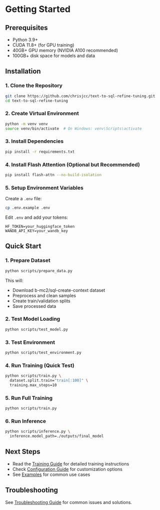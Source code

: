 # Getting Started

## Prerequisites

- Python 3.9+
- CUDA 11.8+ (for GPU training)
- 40GB+ GPU memory (NVIDIA A100 recommended)
- 100GB+ disk space for models and data

## Installation

### 1. Clone the Repository
```bash
git clone https://github.com/chrisjcc/text-to-sql-refine-tuning.git
cd text-to-sql-refine-tuning
```

### 2. Create Virtual Environment
```bash
python -m venv venv
source venv/bin/activate  # On Windows: venv\Scripts\activate
```

### 3. Install Dependencies
```bash
pip install -r requirements.txt
```

### 4. Install Flash Attention (Optional but Recommended)
```bash
pip install flash-attn --no-build-isolation
```

### 5. Setup Environment Variables

Create a `.env` file:
```bash
cp .env.example .env
```

Edit `.env` and add your tokens:
```
HF_TOKEN=your_huggingface_token
WANDB_API_KEY=your_wandb_key
```

## Quick Start

### 1. Prepare Dataset
```bash
python scripts/prepare_data.py
```

This will:
- Download b-mc2/sql-create-context dataset
- Preprocess and clean samples
- Create train/validation splits
- Save processed data

### 2. Test Model Loading
```bash
python scripts/test_model.py
```

### 3. Test Environment
```bash
python scripts/test_environment.py
```

### 4. Run Training (Quick Test)
```bash
python scripts/train.py \
  dataset.split.train="train[:100]" \
  training.max_steps=10
```

### 5. Run Full Training
```bash
python scripts/train.py
```

### 6. Run Inference
```bash
python scripts/inference.py \
  inference.model_path=./outputs/final_model
```

## Next Steps

- Read the [Training Guide](training.md) for detailed training instructions
- Check [Configuration Guide](configuration.md) for customization options
- See [Examples](examples/) for common use cases

## Troubleshooting

See [Troubleshooting Guide](troubleshooting.md) for common issues and solutions.
